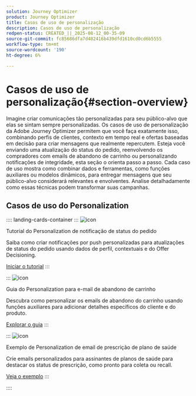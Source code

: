```yaml
---
solution: Journey Optimizer
product: Journey Optimizer
title: Casos de uso de personalização
description: Casos de uso de personalização
redpen-status: CREATED_||_2025-08-12_00-35-09
source-git-commit: fc85686dfa7d482416b439dfd1610cd0cd6b5555
workflow-type: tm+mt
source-wordcount: '190'
ht-degree: 6%

---
```



# Casos de uso de personalização{#section-overview}

Imagine criar comunicações tão personalizadas para seu público-alvo que elas se sintam sempre personalizadas. Os casos de uso de personalização da Adobe Journey Optimizer permitem que você faça exatamente isso, combinando perfis de clientes, contexto em tempo real e ofertas baseadas em decisão para criar mensagens que realmente repercutem. Esteja você enviando uma atualização do status do pedido, reenvolvendo os compradores com emails de abandono de carrinho ou personalizando notificações de integridade, esta seção o orienta passo a passo. Cada caso de uso mostra como combinar dados e ferramentas, como funções auxiliares ou modelos dinâmicos, para entregar mensagens que seu público-alvo considerará relevantes e envolventes. Analise detalhadamente como essas técnicas podem transformar suas campanhas.

## Casos de uso do Personalization

:::: landing-cards-container
:::
![icon](https://cdn.experienceleague.adobe.com/icons/circle-play.svg?lang=pt-BR)

Tutorial do Personalization de notificação de status do pedido

Saiba como criar notificações por push personalizadas para atualizações de status do pedido usando dados de perfil, contextuais e do Offer Decisioning.

[Iniciar o tutorial](../using/personalization/personalization-use-case.md)
:::

:::
![icon](https://cdn.experienceleague.adobe.com/icons/bullseye.svg?lang=pt-BR)

Guia do Personalization para e-mail de abandono de carrinho

Descubra como personalizar os emails de abandono do carrinho usando funções auxiliares para adicionar detalhes específicos do cliente e do produto.

[Explorar o guia](../using/personalization/personalization-use-case-helper-functions.md)
:::

:::
![icon](https://cdn.experienceleague.adobe.com/icons/bullseye.svg?lang=pt-BR)

Exemplo de Personalization de email de prescrição de plano de saúde

Crie emails personalizados para assinantes de planos de saúde para destacar os status de prescrição, como pronto para coleta ou recall.

[Veja o exemplo](../using/personalization/perso-uc-plan-prescriptions.md)
:::

::::
